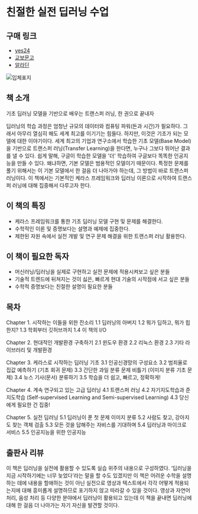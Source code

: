 # 친절한 실전 딥러닝 수업

## 구매 링크

- [yes24](http://www.yes24.com/Product/Goods/89649505?scode=032&OzSrank=1)
- [교보문고](http://www.kyobobook.co.kr/product/detailViewKor.laf?ejkGb=KOR&mallGb=KOR&barcode=9791190014809&orderClick=LET&Kc=)
- [알라딘](https://www.aladin.co.kr/shop/wproduct.aspx?ItemId=236205748)

![입체표지](https://user-images.githubusercontent.com/21074282/77288089-650ab800-6d1a-11ea-83e3-aea5886e9661.png)

## 책 소개

기초 딥러닝 모델을 기반으로 배우는 트랜스퍼 러닝,
한 권으로 끝내자

딥러닝의 학습 과정은 엄청난 규모의 데이터와 컴퓨팅 파워(돈과 시간)가 필요하다. 그래서 아무리 열심히 해도 세계 최고를 이기기는 힘들다. 하지만, 이것은 기초가 되는 모델에 대한 이야기이다. 세계 최고의 기업과 연구소에서 학습한 기초 모델(Base Model)을 기반으로 트랜스퍼 러닝(Transfer Learning)을 한다면, 누구나 그보다 뛰어난 결과를 낼 수 있다. 쉽게 말해, 구글이 학습한 모델을 '더' 학습하여 구글보다 똑똑한 인공지능을 만들 수 있다. 왜냐하면, 기본 모델은 범용적인 모델이기 때문이다. 특정한 문제를 풀기 위해서는 이 기본 모델에서 한 걸음 더 나아가야 하는데, 그 방법이 바로 트랜스퍼 러닝이다. 이 책에서는 기본적인 케라스 프레임워크와 딥러닝 이론으로 시작하여 트랜스퍼 러닝에 대해 집중해서 다루고자 한다.

## 이 책의 특징

- 케라스 프레임워크를 통한 기초 딥러닝 모델 구현 및 문제를 해결한다.
- 수학적인 이론 및 증명보다는 설명과 예제에 집중한다.
- 제한된 자원 속에서 실전 개발 및 연구 문제 해결을 위한 트랜스퍼 러닝 활용한다.

## 이 책이 필요한 독자

- 머신러닝/딥러닝을 실제로 구현하고 실전 문제에 적용시켜보고 싶은 분들
- 기술적 트렌드에 뒤쳐지는 것이 싫은, 빠르게 현대 기술의 시작점에 서고 싶은 분들
- 수학적 증명보다는 친절한 설명이 필요한 분들

## 목차

Chapter 1. 시작하는 이들을 위한 잔소리
1.1 딥러닝의 아버지 
1.2 뭐가 딥하고, 뭐가 힙한지? 
1.3 학회부터 깃허브까지 
1.4 이 책의 I/O 

Chapter 2. 현대적인 개발환경 구축하기 
2.1 윈도우 환경 
2.2 리눅스 환경 
2.3 기타 라이브러리 및 개발환경 

Chapter 3. 케라스로 시작하는 딥러닝 기초 
3.1 인공신경망의 구성요소 
3.2 범죄율로 집값 예측하기 (기초 회귀 문제) 
3.3 간단한 과일 분류 문제 비틀기 (이미지 분류 기초 문제) 
3.4 뉴스 기사(문서) 분류하기 
3.5 학습을 더 쉽고, 빠르고, 정확하게! 

Chapter 4. 계속 연구되고 있는 고급 딥러닝 
4.1 트랜스퍼 러닝 
4.2 자기지도학습과 준지도학습 (Self-supervised Learning and Semi-supervised Learning) 
4.3 당신에게 필요한 건 집중! 

Chapter 5. 실전 딥러닝 
5.1 딥러닝이 푼 첫 문제 이미지 분류 
5.2 사람도 찾고, 강아지도 찾는 객체 검출 
5.3 모든 것을 답해주는 자비스를 기대하며 
5.4 딥러닝과 마이크로 서비스 
5.5 인공지능을 위한 인공지능 

## 출판사 리뷰
이 책은 딥러닝을 실전에 활용할 수 있도록 실습 위주의 내용으로 구성하였다. ‘딥러닝을 지금 시작하기에는 너무 늦었다’라는 말을 할 수도 있겠지만 이 책은 어려운 수학을 설명하는 데에 내용을 할애하는 것이 아닌 실전으로 영상과 텍스트에서 각각 어떻게 적용되는지에 대해 흥미롭게 설명하므로 포기하지 않고 따라갈 수 있을 것이다. 영상과 자연어 처리, 음성 처리 등 다양한 분야에서 딥러닝이 활용되고 있는데 이 책을 끝내면 딥러닝에 대해 한 걸음 더 나아가는 자기 자신을 발견할 것이다.
